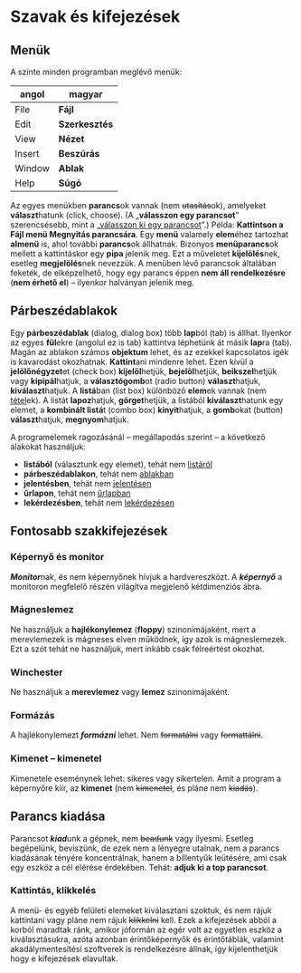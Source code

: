 # Szavak és kifejezések

## Menük

A szinte minden programban meglévő menük:

|angol|magyar|
|-|-|
|File|**Fájl**|
|Edit|**Szerkesztés**|
|View|**Nézet**|
|Insert|**Beszúrás**|
|Window|**Ablak**|
|Help|**Súgó**|

Az egyes menükben **parancs**ok vannak (nem ~~utasítás~~ok), amelyeket **választ**hatunk (click, choose). (A „**válasszon egy parancsot**” szerencsésebb, mint a „<u>válasszon ki egy parancsot</u>”.) Példa: **Kattintson a Fájl menü Megnyitás parancsára**. Egy **menü** valamely **elem**éhez tartozhat **almenü** is, ahol további **parancs**ok állhatnak. Bizonyos **menüparancs**ok mellett a kattintáskor egy **pipa** jelenik meg. Ezt a műveletet **kijelölés**nek, esetleg **megjelölés**nek nevezzük. A menüben lévő parancsok általában feketék, de elképzelhető, hogy egy parancs éppen **nem áll rendelkezésre** (**nem érhető el**) – ilyenkor halványan jelenik meg.

## Párbeszédablakok

Egy **párbeszédablak** (dialog, dialog box) több **lap**ból (tab) is állhat. Ilyenkor az egyes **fül**ekre (angolul ez is tab) kattintva léphetünk át másik **lap**ra (tab). Magán az ablakon számos **objektum** lehet, és az ezekkel kapcsolatos igék is kavarodást okozhatnak. **Kattint**ani mindenre lehet. Ezen kívül a **jelölőnégyzet**et (check box) **kijelöl**hetjük, **bejelöl**hetjük, **beikszel**hetjük vagy **kipipál**hatjuk, a **választógomb**ot (radio button) **választ**hatjuk, **kiválaszt**hatjuk. A **listá**ban (list box) különböző **elem**ek vannak (nem <u>tétel</u>ek). A listát **lapoz**hatjuk, **görget**hetjük, a listából **kiválaszt**hatunk egy elemet, a **kombinált listá**t (combo box) **kinyit**hatjuk, a **gomb**okat (button) **választ**hatjuk, **megnyom**hatjuk.

A programelemek ragozásánál – megállapodás szerint – a következő alakokat használjuk:

-   **listából** (választunk egy elemet), tehát nem <u>listáról</u>
-   **párbeszédablakon**, tehát nem <u>ablakban</u>
-   **jelentésben**, tehát nem <u>jelentésen</u>
-   **űrlapon**, tehát nem <u>űrlapban</u>
-   **lekérdezésben**, tehát nem <u>lekérdezésen</u>

## Fontosabb szakkifejezések

### Képernyő és monitor

***Monitor***nak, és nem képernyőnek hívjuk a hardvereszközt. A ***képernyő*** a monitoron megfelelő részén világítva megjelenő kétdimenziós ábra.

### Mágneslemez

Ne használjuk a **hajlékonylemez** (**floppy**) szinonimájaként, mert a merevlemezek is mágneses elven működnek, így azok is mágneslemezek. Ezt a szót tehát ne használjuk, mert inkább csak félreértést okozhat.

### Winchester

Ne használjuk a **merevlemez** vagy **lemez** szinonimájaként.

### Formázás

A hajlékonylemezt ***formázni*** lehet. Nem ~~formatálni~~ vagy ~~formattálni~~.

### Kimenet – kimenetel

Kimenetele eseménynek lehet: sikeres vagy sikertelen. Amit a program a képernyőre kiír, az **kimenet** (nem ~~kimenetel~~, és pláne nem ~~kiadás~~).

## Parancs kiadása

Parancsot ***kiad***unk a gépnek, nem ~~beadunk~~ vagy ilyesmi. Esetleg begépelünk, beviszünk, de ezek nem a lényegre utalnak, nem a parancs kiadásának tényére koncentrálnak, hanem a billentyűk leütésére, ami csak egy eszköz a cél elérése érdekében. Tehát: **adjuk ki a top parancsot**.

### Kattintás, klikkelés

A menü- és egyéb felületi elemeket kiválasztani szoktuk, és nem rájuk kattintani vagy pláne nem rájuk ~~klikkelni~~ kell. Ezek a kifejezések abból a korból maradtak ránk, amikor jóformán az egér volt az egyetlen eszköz a kiválasztásukra, azóta azonban érintőképernyők és érintőtáblák, valamint akadálymentesítési szoftverek is rendelkezésre állnak, így kijelenthetjük hogy e kifejezések elavultak.

